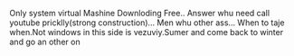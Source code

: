 Only system virtual Mashine Downloding Free.. Answer whu need call youtube pricklly(strong construction)... Men whu other ass... When to taje when.Not windows in this side is vezuviy.Sumer and come back to winter and go an other on
